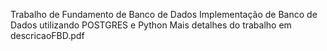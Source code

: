 Trabalho de Fundamento de Banco de Dados
Implementação de Banco de Dados utilizando POSTGRES e Python
Mais detalhes do trabalho em descricaoFBD.pdf